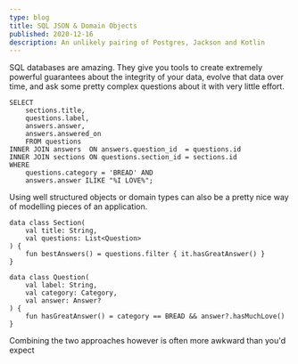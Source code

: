 ```yaml
---
type: blog
title: SQL JSON & Domain Objects
published: 2020-12-16
description: An unlikely pairing of Postgres, Jackson and Kotlin
---
```


SQL databases are amazing. They give you tools to create extremely powerful guarantees about the integrity of your data, evolve that data over time, and ask some pretty complex questions about it with very little effort.

```
SELECT
	sections.title,
	questions.label,
	answers.answer,
	answers.answered_on
	FROM questions
INNER JOIN answers  ON answers.question_id  = questions.id
INNER JOIN sections ON questions.section_id = sections.id
WHERE
	questions.category = 'BREAD' AND
	answers.answer ILIKE "%I LOVE%";
```



Using well structured objects or domain types can also be a pretty nice way of modelling pieces of an application.

```
data class Section(
    val title: String,
    val questions: List<Question>
) {
    fun bestAnswers() = questions.filter { it.hasGreatAnswer() }
}

data class Question(
    val label: String,
    val category: Category,
    val answer: Answer?
) {
    fun hasGreatAnswer() = category == BREAD && answer?.hasMuchLove()
}
```

Combining the two approaches however is often more awkward than you'd expect